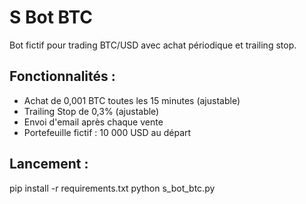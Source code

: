 # S Bot BTC
Bot fictif pour trading BTC/USD avec achat périodique et trailing stop.

## Fonctionnalités :
- Achat de 0,001 BTC toutes les 15 minutes (ajustable)
- Trailing Stop de 0,3% (ajustable)
- Envoi d'email après chaque vente
- Portefeuille fictif : 10 000 USD au départ

## Lancement :
pip install -r requirements.txt
python s_bot_btc.py

